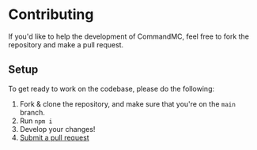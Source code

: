 # Contributing
If you'd like to help the development of CommandMC, feel free to fork the repository and make a pull request.

## Setup
To get ready to work on the codebase, please do the following:

1. Fork & clone the repository, and make sure that you're on the `main` branch.
2. Run `npm i`
3. Develop your changes!
4. [Submit a pull request](https://github.com/hayhay404/commandmc/compare)